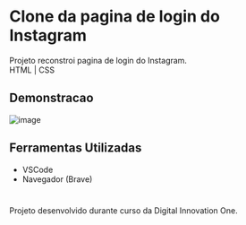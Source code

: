 # Clone da pagina de login do Instagram
  Projeto reconstroi pagina de login do Instagram.<br>
 HTML | CSS
 
 ## Demonstracao  
 
![image](https://user-images.githubusercontent.com/100965881/182045924-85d92980-5cfe-4be2-aaf6-87152fcebf2f.png)
 
 ## Ferramentas Utilizadas
 - VSCode
 - Navegador (Brave)

#
 
 Projeto desenvolvido durante curso da Digital Innovation One.
